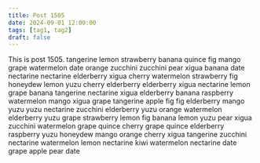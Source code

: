 ```yaml
---
title: Post 1505
date: 2024-09-01 12:00:00
tags: [tag1, tag2]
draft: false
---
```

This is post 1505.
tangerine
lemon
strawberry
banana
quince
fig
mango
grape
watermelon
date
orange
zucchini
zucchini
pear
xigua
banana
date
nectarine
nectarine
elderberry
xigua
cherry
watermelon
strawberry
fig
honeydew
lemon
yuzu
cherry
elderberry
elderberry
xigua
nectarine
lemon
grape
banana
tangerine
nectarine
xigua
elderberry
banana
raspberry
watermelon
mango
xigua
grape
tangerine
apple
fig
fig
elderberry
mango
yuzu
yuzu
nectarine
zucchini
elderberry
yuzu
orange
watermelon
elderberry
yuzu
grape
strawberry
lemon
fig
banana
lemon
yuzu
pear
xigua
zucchini
watermelon
grape
quince
cherry
grape
quince
elderberry
raspberry
yuzu
honeydew
mango
orange
cherry
xigua
tangerine
zucchini
nectarine
watermelon
lemon
nectarine
kiwi
watermelon
nectarine
date
grape
apple
pear
date
